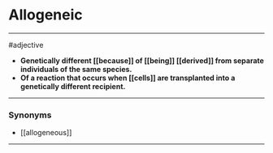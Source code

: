 # Allogeneic
---
#adjective
- **Genetically different [[because]] of [[being]] [[derived]] from separate individuals of the same species.**
- **Of a reaction that occurs when [[cells]] are transplanted into a genetically different recipient.**
---
### Synonyms
- [[allogeneous]]
---

